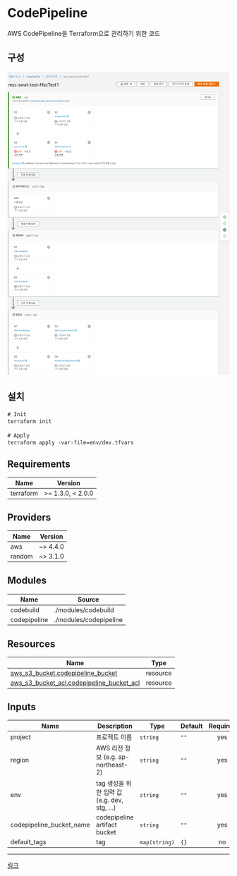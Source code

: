 # CodePipeline
AWS CodePipeline을 Terraform으로 관리하기 위한 코드


## 구성

![Pipeline](images/Terraform_Codepipeline.png)

## 설치
```
# Init
terraform init 

# Apply
terraform apply -var-file=env/dev.tfvars
```

## Requirements

| Name | Version |
|------|---------|
| terraform | >= 1.3.0, < 2.0.0 |

## Providers

| Name | Version |
|------|---------|
| aws | ~> 4.4.0 |
| random | ~> 3.1.0 |

## Modules

| Name | Source |
|------|--------|
| codebuild | ./modules/codebuild |
| codepipeline | ./modules/codepipeline |

## Resources

| Name | Type |
|------|------|
| [aws_s3_bucket.codepipeline_bucket](https://registry.terraform.io/providers/hashicorp/aws/latest/docs/resources/s3_bucket) | resource |
| [aws_s3_bucket_acl.codepipeline_bucket_acl](https://registry.terraform.io/providers/hashicorp/aws/latest/docs/resources/s3_bucket_acl) | resource |


## Inputs
| Name | Description | Type | Default | Required |
|------|-------------|------|---------|:--------:|
| project | 프로젝트 이름 | `string` | `""` | yes |
| region | AWS 리전 정보 (e.g. ap-northeast-2) | `string` | `""` | yes |
| env | tag 생성을 위한 입력 값 (e.g. dev, stg, ...) | `string` | `""` | yes |
| codepipeline_bucket_name | codepipeline artifact bucket | `string` | `""` | yes |
| default_tags | tag | `map(string)` | `{}` | no |

---
[링크](https://docs.aws.amazon.com/codepipeline/latest/userguide/action-reference.html)
